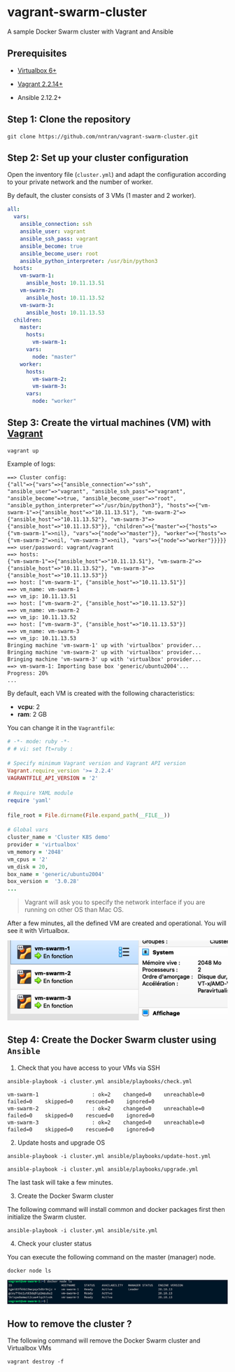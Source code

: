 # vagrant-swarm-cluster
A sample Docker Swarm cluster with Vagrant and Ansible

## Prerequisites

* [Virtualbox 6+](https://www.virtualbox.org/wiki/Downloads)

* [Vagrant 2.2.14+](https://www.vagrantup.com/downloads.html)
* Ansible 2.12.2+

## Step 1: Clone the repository

```
git clone https://github.com/nntran/vagrant-swarm-cluster.git
```

## Step 2: Set up your cluster configuration

Open the inventory file (`cluster.yml`) and adapt the configuration according to your private network and the number of worker.

By default, the cluster consists of 3 VMs (1 master and 2 worker).

```yaml
all:
  vars:
    ansible_connection: ssh
    ansible_user: vagrant
    ansible_ssh_pass: vagrant
    ansible_become: true
    ansible_become_user: root
    ansible_python_interpreter: /usr/bin/python3
  hosts:
    vm-swarm-1:
      ansible_host: 10.11.13.51
    vm-swarm-2:
      ansible_host: 10.11.13.52
    vm-swarm-3:
      ansible_host: 10.11.13.53
  children:
    master:
      hosts:
        vm-swarm-1:
      vars:
        node: "master"
    worker:
      hosts:
        vm-swarm-2:
        vm-swarm-3:
      vars:
        node: "worker"
```

## Step 3: Create the virtual machines (VM) with [Vagrant](https://www.vagrantup.com/)

```
vagrant up
```

Example of logs:

```
==> Cluster config: 
{"all"=>{"vars"=>{"ansible_connection"=>"ssh", "ansible_user"=>"vagrant", "ansible_ssh_pass"=>"vagrant", "ansible_become"=>true, "ansible_become_user"=>"root", "ansible_python_interpreter"=>"/usr/bin/python3"}, "hosts"=>{"vm-swarm-1"=>{"ansible_host"=>"10.11.13.51"}, "vm-swarm-2"=>{"ansible_host"=>"10.11.13.52"}, "vm-swarm-3"=>{"ansible_host"=>"10.11.13.53"}}, "children"=>{"master"=>{"hosts"=>{"vm-swarm-1"=>nil}, "vars"=>{"node"=>"master"}}, "worker"=>{"hosts"=>{"vm-swarm-2"=>nil, "vm-swarm-3"=>nil}, "vars"=>{"node"=>"worker"}}}}}
==> user/password: vagrant/vagrant
==> hosts: 
{"vm-swarm-1"=>{"ansible_host"=>"10.11.13.51"}, "vm-swarm-2"=>{"ansible_host"=>"10.11.13.52"}, "vm-swarm-3"=>{"ansible_host"=>"10.11.13.53"}}
==> host: ["vm-swarm-1", {"ansible_host"=>"10.11.13.51"}]
==> vm_name: vm-swarm-1
==> vm_ip: 10.11.13.51
==> host: ["vm-swarm-2", {"ansible_host"=>"10.11.13.52"}]
==> vm_name: vm-swarm-2
==> vm_ip: 10.11.13.52
==> host: ["vm-swarm-3", {"ansible_host"=>"10.11.13.53"}]
==> vm_name: vm-swarm-3
==> vm_ip: 10.11.13.53
Bringing machine 'vm-swarm-1' up with 'virtualbox' provider...
Bringing machine 'vm-swarm-2' up with 'virtualbox' provider...
Bringing machine 'vm-swarm-3' up with 'virtualbox' provider...
==> vm-swarm-1: Importing base box 'generic/ubuntu2004'...
Progress: 20%
...
```

By default, each VM is created with the following characteristics:

* **vcpu**: 2
* **ram**: 2 GB

You can change it in the `Vagrantfile`:

```ruby
# -*- mode: ruby -*-
# # vi: set ft=ruby :

# Specify minimum Vagrant version and Vagrant API version
Vagrant.require_version '>= 2.2.4'
VAGRANTFILE_API_VERSION = '2'

# Require YAML module
require 'yaml'

file_root = File.dirname(File.expand_path(__FILE__))

# Global vars
cluster_name = 'Cluster K8S demo'
provider = 'virtualbox'
vm_memory = '2048'
vm_cpus = '2'
vm_disk = 20,
box_name = 'generic/ubuntu2004'
box_version =  '3.0.28'
...
```

> Vagrant will ask you to specify the network interface if you are running on other OS than Mac OS.

After a few minutes, all the defined VM are created and operational. You will see it with Virtualbox.

![](docs/virtualbox.png)

## Step 4: Create the Docker Swarm cluster using `Ansible`

1. Check that you have access to your VMs via SSH

```
ansible-playbook -i cluster.yml ansible/playbooks/check.yml
```

```
vm-swarm-1                 : ok=2    changed=0    unreachable=0    failed=0    skipped=0    rescued=0    ignored=0   
vm-swarm-2                 : ok=2    changed=0    unreachable=0    failed=0    skipped=0    rescued=0    ignored=0   
vm-swarm-3                 : ok=2    changed=0    unreachable=0    failed=0    skipped=0    rescued=0    ignored=0 
```


2. Update hosts and upgrade OS

```
ansible-playbook -i cluster.yml ansible/playbooks/update-host.yml
```

```
ansible-playbook -i cluster.yml ansible/playbooks/upgrade.yml
```

The last task will take a few minutes.

3. Create the Docker Swarm cluster

The following command will install common and docker packages first then initialize the Swarm cluster. 

```
ansible-playbook -i cluster.yml ansible/site.yml
```

4. Check your cluster status

You can execute the following command on the master (manager) node. 

```
docker node ls
```

![](docs/nodes-info.png)


## How to remove the cluster ?

The following command will remove the Docker Swarm cluster and Virtualbox VMs

```
vagrant destroy -f
```

